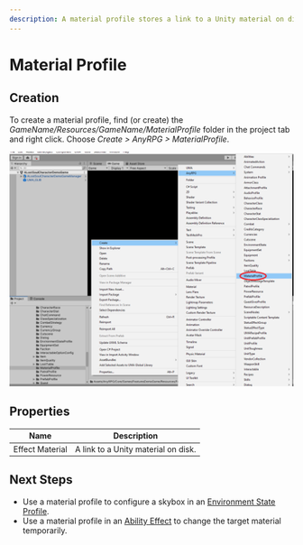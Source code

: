 ```yaml
---
description: A material profile stores a link to a Unity material on disk.
---
```


# Material Profile

## Creation

To create a material profile, find (or create) the _GameName/Resources/GameName/MaterialProfile_ folder in the project tab and right click.  Choose _Create > AnyRPG > MaterialProfile_.

![](<../.gitbook/assets/image (3) (2).png>)



## Properties

| Name            | Description                         |
| --------------- | ----------------------------------- |
| Effect Material | A link to a Unity material on disk. |

## Next Steps

* Use a material profile to configure a skybox in an [Environment State Profile](environment-state-profile.md).
* Use a material profile in an [Ability Effect](ability-effects/) to change the target material temporarily.

